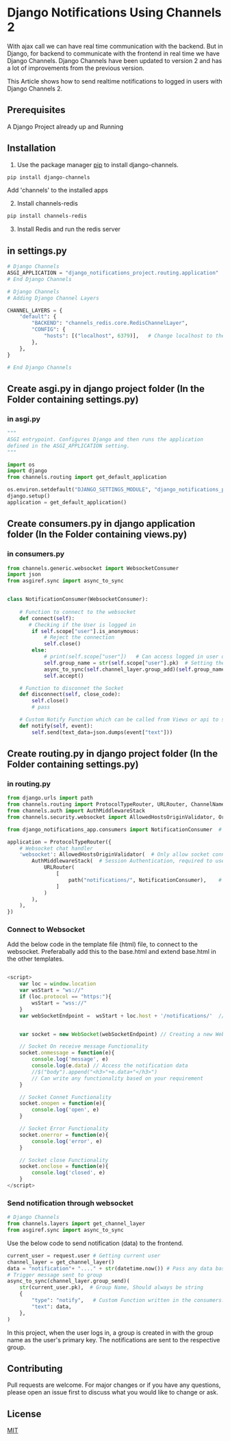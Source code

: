 # Django Notifications Using Channels 2

With ajax call we can have real time communication with the backend. But in Django, for backend to communicate with the frontend in real time we have Django Channels. Django Channels have been updated to version 2 and has a lot of improvements from the previous version. 

This Article shows how to send realtime notifications to logged in users with Django Channels 2.

## Prerequisites

A Django Project already up and Running

## Installation

1. Use the package manager [pip](https://pip.pypa.io/en/stable/) to install django-channels.

```bash
pip install django-channels
```
Add 'channels' to the installed apps


2. Install channels-redis
```bash
pip install channels-redis
```

3. Install Redis and run the redis server

## in settings.py



```python
# Django Channels
ASGI_APPLICATION = "django_notifications_project.routing.application"    # your_project_name.routing.application
# End Django Channels
```

```python
# Django Channels
# Adding Django Channel Layers

CHANNEL_LAYERS = {
    "default": {
        "BACKEND": "channels_redis.core.RedisChannelLayer",
        "CONFIG": {
            "hosts": [("localhost", 6379)],   # Change localhost to the ip in which you have redis server running on.
        },
    },
}

# End Django Channels
```

## Create asgi.py in django project folder (In the Folder containing settings.py)

### in asgi.py

```python
"""
ASGI entrypoint. Configures Django and then runs the application
defined in the ASGI_APPLICATION setting.
"""

import os
import django
from channels.routing import get_default_application

os.environ.setdefault("DJANGO_SETTINGS_MODULE", "django_notifications_project.settings") #  your_project_name.settings
django.setup()
application = get_default_application()
```


## Create consumers.py in django application folder (In the Folder containing views.py)

### in consumers.py

```python
from channels.generic.websocket import WebsocketConsumer
import json
from asgiref.sync import async_to_sync


class NotificationConsumer(WebsocketConsumer):
    
    # Function to connect to the websocket
    def connect(self):
       # Checking if the User is logged in
        if self.scope["user"].is_anonymous:
            # Reject the connection
            self.close()
        else:
            # print(self.scope["user"])   # Can access logged in user details by using self.scope.user, Can only be used if AuthMiddlewareStack is used in the routing.py
            self.group_name = str(self.scope["user"].pk)  # Setting the group name as the pk of the user primary key as it is unique to each user. The group name is used to communicate with the user.
            async_to_sync(self.channel_layer.group_add)(self.group_name, self.channel_name)
            self.accept()

    # Function to disconnet the Socket
    def disconnect(self, close_code):
        self.close()
        # pass

    # Custom Notify Function which can be called from Views or api to send message to the frontend
    def notify(self, event):
        self.send(text_data=json.dumps(event["text"]))
```

## Create routing.py in django project folder (In the Folder containing settings.py)

### in routing.py

```python
from django.urls import path
from channels.routing import ProtocolTypeRouter, URLRouter, ChannelNameRouter
from channels.auth import AuthMiddlewareStack
from channels.security.websocket import AllowedHostsOriginValidator, OriginValidator

from django_notifications_app.consumers import NotificationConsumer  # Importing notification Consumer from consumers.py

application = ProtocolTypeRouter({ 
    # Websocket chat handler
    'websocket': AllowedHostsOriginValidator(  # Only allow socket connections from the Allowed hosts in the settings.py file
        AuthMiddlewareStack(  # Session Authentication, required to use if we want to access the user details in the consumer 
            URLRouter(
                [
                    path("notifications/", NotificationConsumer),    # Url path for connecting to the websocket to send notifications.
                ]
            )
        ),
    ),
})
```

### Connect to Websocket
Add the below code in the template file (html) file, to connect to the websocket. Preferabally add this to the base.html and extend base.html in the other templates.

```javascript

<script>
    var loc = window.location
    var wsStart = "ws://"
    if (loc.protocol == "https:"){
        wsStart = "wss://"
    }
    var webSocketEndpoint =  wsStart + loc.host + '/notifications/'  // ws : wss   // Websocket URL, Same on as mentioned in the routing.py


    var socket = new WebSocket(webSocketEndpoint) // Creating a new Web Socket Connection

    // Socket On receive message Functionality
    socket.onmessage = function(e){
        console.log('message', e)
        console.log(e.data) // Access the notification data
        //$("body").append("<h3>"+e.data+"</h3>")
        // Can write any functionality based on your requirement
    }

    // Socket Connet Functionality
    socket.onopen = function(e){
        console.log('open', e)
    }

    // Socket Error Functionality
    socket.onerror = function(e){
        console.log('error', e)
    }

    // Socket close Functionality
    socket.onclose = function(e){
        console.log('closed', e)
    }
</script>
```


### Send notification through websocket

```python
# Django Channels
from channels.layers import get_channel_layer
from asgiref.sync import async_to_sync
```

Use the below code to send notification (data) to the frontend. 
```python
current_user = request.user # Getting current user
channel_layer = get_channel_layer()
data = "notification"+ "...." + str(datetime.now()) # Pass any data based on your requirement
# Trigger message sent to group
async_to_sync(channel_layer.group_send)(
    str(current_user.pk),  # Group Name, Should always be string
    {
        "type": "notify",   # Custom Function written in the consumers.py
        "text": data,
    },
)  

```

In this project, when the user logs in, a group is created in with the group name as the user's primary key. The notifications are sent to the respective group.


## Contributing
Pull requests are welcome. For major changes or if you have any questions, please open an issue first to discuss what you would like to change or ask.


## License
[MIT](https://choosealicense.com/licenses/mit/)